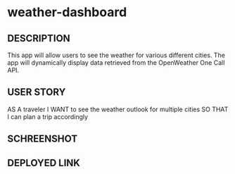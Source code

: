 # weather-dashboard

## DESCRIPTION
This app will allow users to see the weather for various different cities. The app will dynamically display data retrieved from the OpenWeather One Call API.

## USER STORY
AS A traveler
I WANT to see the weather outlook for multiple cities
SO THAT I can plan a trip accordingly

## SCHREENSHOT

## DEPLOYED LINK

